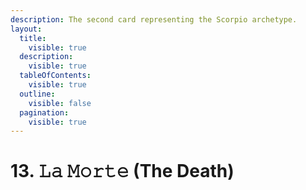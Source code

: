```yaml
---
description: The second card representing the Scorpio archetype.
layout:
  title:
    visible: true
  description:
    visible: true
  tableOfContents:
    visible: true
  outline:
    visible: false
  pagination:
    visible: true
---
```


# 13. 𝙻𝚊 𝙼𝚘𝚛𝚝𝚎 (The Death)

